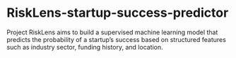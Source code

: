 # RiskLens-startup-success-predictor
Project RiskLens aims to build a supervised machine learning model that predicts the probability of a startup’s success based on structured features such as industry sector, funding history, and location.
